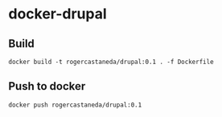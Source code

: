 # docker-drupal

## Build

`docker build -t rogercastaneda/drupal:0.1 . -f Dockerfile`

## Push to docker

`docker push rogercastaneda/drupal:0.1`